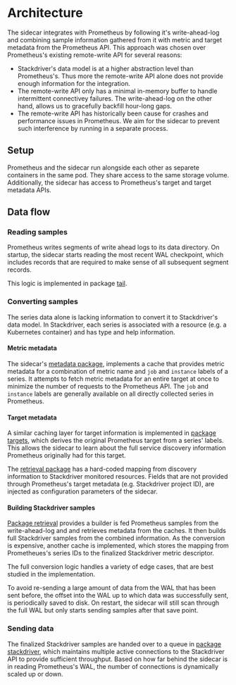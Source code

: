 # Architecture

The sidecar integrates with Prometheus by following it's write-ahead-log and
combining sample information gathered from it with metric and target metadata
from the Prometheus API.
This approach was chosen over Prometheus's existing remote-write API for several
reasons:

* Stackdriver's data model is at a higher abstraction level than Prometheus's.
Thus more the remote-write API alone does not provide enough information for
the integration.
* The remote-write API only has a minimal in-memory buffer to handle intermittent
connectivey failures. The write-ahead-log on the other hand, allows us to gracefully
backfill hour-long gaps.
* The remote-write API has historically been cause for crashes and performance
issues in Prometheus. We aim for the sidecar to prevent such interference by
running in a separate process.

## Setup

Prometheus and the sidecar run alongside each other as separete containers in the
same pod. They share access to the same storage volume. Additionally, the sidecar
has access to Prometheus's target and target metadata APIs.

## Data flow

### Reading samples

Prometheus writes segments of write ahead logs to its data directory. On startup,
the sidecar starts reading the most recent WAL checkpoint, which includes records
that are required to make sense of all subsequent segment records.

This logic is implemented in package [tail](../tail).

### Converting samples

The series data alone is lacking information to convert it to Stackdriver's data
model. In Stackdriver, each series is associated with a resource (e.g. a Kubernetes
container) and has type and help information.

#### Metric metadata

The sidecar's [metadata package](../metadata), implements a cache that provides
metric metadata for a combination of metric name and `job` and `instance` labels
of a series.
It attempts to fetch metric metadata for an entire target at once to minimize
the number of requests to the Prometheus API.
The `job` and `instance` labels are generally available on all directly collected
series in Prometheus.

#### Target metadata

A similar caching layer for target information is implemented in
[package targets](../targets), which derives the original Prometheus target from
a series' labels. This allows the sidecar to learn about the full service discovery
information Prometheus originally had for this target.

The [retrieval package](../retrieval) has a hard-coded mapping from discovery
information to Stackdriver monitored resources. Fields that are not provided
through Prometheus's target metadata (e.g. Stackdriver project ID), are injected
as configuration parameters of the sidecar.

#### Building Stackdriver samples

[Package retrieval](../retrieval) provides a builder is fed Prometheus samples
from the write-ahead-log and and retrieves metadata from the caches.
It then builds full Stackdriver samples from the combined information. As the
conversion is expensive, another cache is implemented, which stores the mapping
from Prometheues's series IDs to the finalized Stackdriver metric descriptor.

The full conversion logic handles a variety of edge cases, that are best studied
in the implementation.

To avoid re-sending a large amount of data from the WAL that has been sent before,
the offset into the WAL up to which data was successfully sent, is periodically
saved to disk. On restart, the sidecar will still scan through the full WAL but only
starts sending samples after that save point.

### Sending data

The finalized Stackdriver samples are handed over to a queue in
[package stackdriver](../stackdriver), which maintains multiple active
connections to the Stackdriver API to provide sufficient throughput.
Based on how far behind the sidecar is in reading Prometheus's WAL, the number of
connections is dynamically scaled up or down.